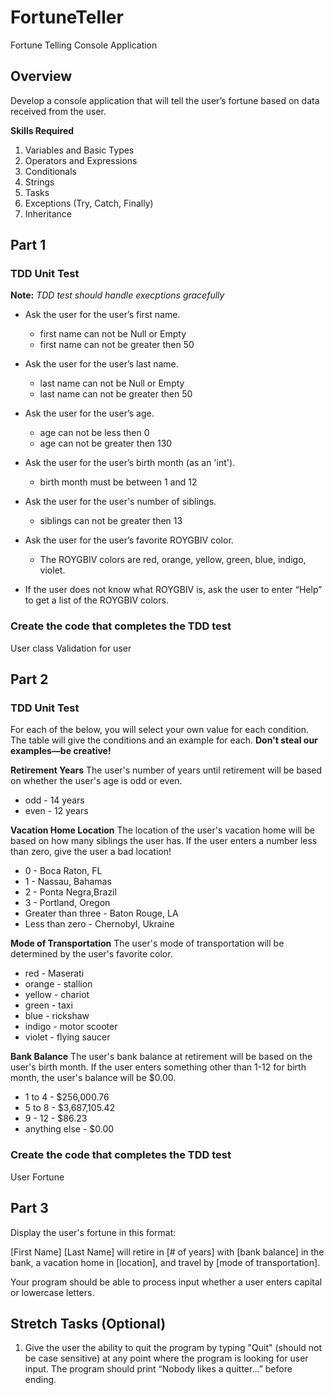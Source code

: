 # FortuneTeller
Fortune Telling Console Application

## Overview

Develop a console application that will tell the user’s fortune based on data received from the user.

**Skills Required**

1. Variables and Basic Types
2. Operators and Expressions
3. Conditionals
4. Strings
5. Tasks
6. Exceptions (Try, Catch, Finally)
7. Inheritance

## Part 1

### TDD Unit Test

**Note:** *TDD test should handle execptions gracefully*

- Ask the user for the user’s first name.
	- first name can not be Null or Empty
	- first name can not be greater then 50
	
- Ask the user for the user’s last name.
 	- last name can not be Null or Empty
	- last name can not be greater then 50
	
- Ask the user for the user’s age.
	- age can not be less then 0
	- age can not be greater then 130
	
- Ask the user for the user’s birth month (as an 'int').
	- birth month must be between 1 and 12
	
- Ask the user for the user's number of siblings.
	- siblings can not be greater then 13
	
- Ask the user for the user’s favorite ROYGBIV color.
	- The ROYGBIV colors are red, orange, yellow, green, blue, indigo, violet.
	
- If the user does not know what ROYGBIV is, ask the user to enter “Help” to get a list of the ROYGBIV colors.

### Create the code that completes the TDD test
User class
Validation for user

## Part 2
### TDD Unit Test

For each of the below, you will select your own value for each condition. The table will give the conditions and an example for each. **Don't steal our examples—be creative!**

**Retirement Years**
The user's number of years until retirement will be based on whether the user's age is odd or even.

- odd	- 14 years
- even	- 12 years

**Vacation Home Location**
The location of the user's vacation home will be based on how many siblings the user has. If the user enters a number less than zero, give the user a bad location!

- 0 - Boca Raton, FL
- 1 - Nassau, Bahamas
- 2 - Ponta Negra,Brazil
- 3 - Portland, Oregon
- Greater than three - Baton Rouge, LA
- Less than zero - Chernobyl, Ukraine

**Mode of Transportation**
The user's mode of transportation will be determined by the user's favorite color.

- red - Maserati
- orange - stallion
- yellow - chariot
- green - taxi
- blue - rickshaw
- indigo - motor scooter
- violet - flying saucer

**Bank Balance**
The user's bank balance at retirement will be based on the user's birth month. If the user enters something other than 1-12 for birth month, the user's balance will be $0.00.

- 1 to 4 - $256,000.76
- 5 to 8 - $3,687,105.42
- 9 - 12 - $86.23
- anything else - $0.00

### Create the code that completes the TDD test
User Fortune

## Part 3
Display the user's fortune in this format:

[First Name] [Last Name] will retire in [# of years] with [bank balance] in the bank, a vacation home in [location], and travel by [mode of transportation].

Your program should be able to process input whether a user enters capital or lowercase letters.

## Stretch Tasks (Optional)
1. Give the user the ability to quit the program by typing "Quit" (should not be case sensitive) at any point where the program is looking for user input. 
		The program should print “Nobody likes a quitter...” before ending. 




